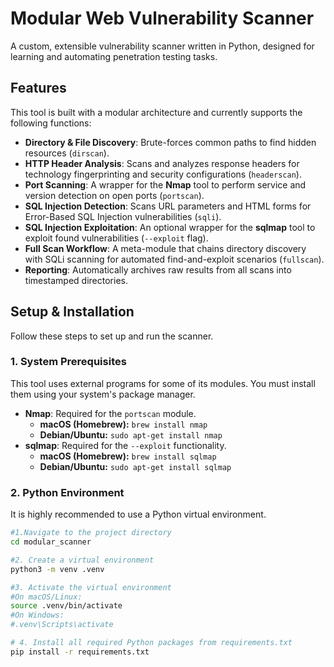 # Modular Web Vulnerability Scanner

A custom, extensible vulnerability scanner written in Python, designed for learning and automating penetration testing tasks.

## Features

This tool is built with a modular architecture and currently supports the following functions:

-   **Directory & File Discovery**: Brute-forces common paths to find hidden resources (`dirscan`).
-   **HTTP Header Analysis**: Scans and analyzes response headers for technology fingerprinting and security configurations (`headerscan`).
-   **Port Scanning**: A wrapper for the **Nmap** tool to perform service and version detection on open ports (`portscan`).
-   **SQL Injection Detection**: Scans URL parameters and HTML forms for Error-Based SQL Injection vulnerabilities (`sqli`).
-   **SQL Injection Exploitation**: An optional wrapper for the **sqlmap** tool to exploit found vulnerabilities (`--exploit` flag).
-   **Full Scan Workflow**: A meta-module that chains directory discovery with SQLi scanning for automated find-and-exploit scenarios (`fullscan`).
-   **Reporting**: Automatically archives raw results from all scans into timestamped directories.

## Setup & Installation

Follow these steps to set up and run the scanner.

### 1. System Prerequisites

This tool uses external programs for some of its modules. You must install them using your system's package manager.

-   **Nmap**: Required for the `portscan` module.
    -   **macOS (Homebrew):** `brew install nmap`
    -   **Debian/Ubuntu:** `sudo apt-get install nmap`
-   **sqlmap**: Required for the `--exploit` functionality.
    -   **macOS (Homebrew):** `brew install sqlmap`
    -   **Debian/Ubuntu:** `sudo apt-get install sqlmap`

### 2. Python Environment

It is highly recommended to use a Python virtual environment.

```bash
#1.Navigate to the project directory
cd modular_scanner

#2. Create a virtual environment
python3 -m venv .venv

#3. Activate the virtual environment
#On macOS/Linux:
source .venv/bin/activate
#On Windows:
#.venv\Scripts\activate

# 4. Install all required Python packages from requirements.txt
pip install -r requirements.txt